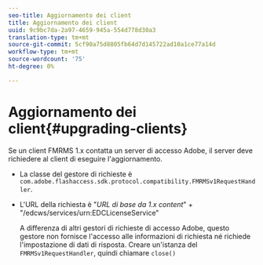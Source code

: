 ```yaml
---
seo-title: Aggiornamento dei client
title: Aggiornamento dei client
uuid: 9c9bc7da-2a97-4659-945a-554d778d30a3
translation-type: tm+mt
source-git-commit: 5cf90a75d8805fb64d7d145722ad10a1ce77a14d
workflow-type: tm+mt
source-wordcount: '75'
ht-degree: 0%

---
```



# Aggiornamento dei client{#upgrading-clients}

Se un client FMRMS 1.x contatta un server di accesso  Adobe, il server deve richiedere al client di eseguire l&#39;aggiornamento.

* La classe del gestore di richieste è `com.adobe.flashaccess.sdk.protocol.compatibility.FMRMSv1RequestHandler`.
* L&#39;URL della richiesta è &quot;*URL di base da 1.x content*&quot; + &quot;/edcws/services/urn:EDCLicenseService&quot;

   A differenza di altri gestori di richieste di accesso  Adobe, questo gestore non fornisce l&#39;accesso alle informazioni di richiesta né richiede l&#39;impostazione di dati di risposta. Creare un&#39;istanza del `FMRMSv1RequestHandler`, quindi chiamare `close()`